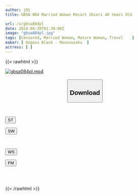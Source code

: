 ```yaml
---
author: j91
title: GBSA-084 Married Woman Resort Shiori 40 Years Old

url: /v/gbsa084pl
date: 2024-04-20T01:30:00Z
image: "gbsa084pl.jpg"
tags: [Censored, Married Woman, Mature Woman, Travel	]
maker: [ Gogozu Black - Mousouzoku  ]
actress: [ ]
---
```



{{< rawhtml >}}

<div class="video" data-videoid="z10xBQm0OpHYV3p">
    <a href="javascript:;">
        <img src="/v/gbsa084pl/gbsa084pl.jpg" width="WIDTH" height="HEIGHT" alt="gbsa084pl.mp4" loading="lazy">
    </a>
</div>

<script type="text/javascript" src="https://j91.asia/asset/on-demand-st.js"></script>

<br>
  <link rel="stylesheet" href="https://j91.asia/asset/bs5.css">
  
  <center>
  <button class="btn btn-primary" type="button" data-bs-toggle="collapse" data-bs-target=".multi-collapse" aria-expanded="false" aria-controls="multiCollapseExample1 multiCollapseExample2"><h2>Download</h2></button></center>
</p>
<div class="row">
  <div class="col">
    <div class="collapse multi-collapse" id="multiCollapseExample1">
      <div class="card card-body">
	      	      <br>
<div class="buttons">  
<p><a href="https://streamtape.to/v/z10xBQm0OpHYV3p" target="_blank"><button class="btn-hover color-3"><i class="fa fa-download"></i> ST</button></a></p>
<p><a href="https://asnwish.com/v04k4ptszayy" target="_blank"><button class="btn-hover color-2"><i class="fa fa-download"></i> SW</button></a></p></div>
    </div>
  </div>
</div>
  <div class="col">
    <div class="collapse multi-collapse" id="multiCollapseExample2">
      <div class="card card-body">
	      <br>
<div class="buttons">
<p><a href="https://wolfstream.tv/nmf0y54e0h3o"><button class="btn-hover color-9"><i class="fa fa-download"></i> WS</button></a></p>
<p><a href="https://filemoon.sx/d/fb8990qqbu14"><button class="btn-hover color-8"><i class="fa fa-download"></i> FM</button></a></p></div>
<br><br>
      </div>
    </div>
  </div>
</div>

{{< /rawhtml >}}
